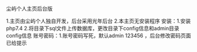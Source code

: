 尘屿个人主页后台版

1.主页由尘屿个人独自开发，后台采用光年后台
2.本主页无安装程序
安装：1.安装 php7.4  2.将目录下sql文件上传数据库，更改目录下config信息和admin目录config信息
账号密码：1.账号密码写死，默认admin 123456 ，后台修改密码页面已给提示
